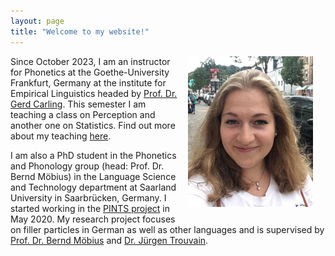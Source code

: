```yaml
---
layout: page
title: "Welcome to my website!"
---
```


<img src="assets/me2.jpg" align="right" width="200" style="margin: 0px 20px 15px 10px;" />

Since October 2023, I am an instructor for Phonetics at the Goethe-University Frankfurt, Germany at the institute for Empirical Linguistics headed by <a href = "https://gerdcarling.se/" target = "_blank">Prof. Dr. Gerd Carling</a>. This semester I am teaching a class on Perception and another one on Statistics. Find out more about my teaching <a href = "~/teaching.md">here</a>.

I am also a PhD student in the Phonetics and Phonology group (head: Prof. Dr. Bernd Möbius) in the Language Science and Technology department at Saarland University in Saarbrücken, Germany.
I started working in the <a href = "http://pauseparticles.org/" target = "_blank">PINTS project</a> in May 2020. My research project focuses on filler particles in German as well as other languages and is supervised by <a href = "https://www.coli.uni-saarland.de/~moebius/mywww/index.html" target = "_blank">Prof. Dr. Bernd Möbius</a> and <a href = "https://www.coli.uni-saarland.de/~trouvain/" target = "_blank">Dr. Jürgen Trouvain</a>. 


